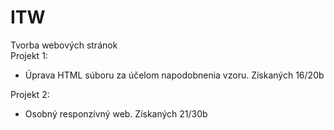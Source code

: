 # ITW
Tvorba webových stránok  
Projekt 1:  
- Úprava HTML súboru za účelom napodobnenia vzoru. Získaných 16/20b

Projekt 2:  
- Osobný responzívný web. Získaných 21/30b
